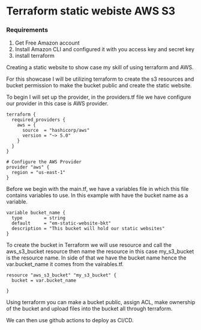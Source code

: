 # Terraform static webiste AWS S3

### Requirements

1) Get Free Amazon account
2) Install Amazon CLI and configured it with you access key and secret key
3) install terraform 

Creating a static website to show case my skill of using terraform and AWS.  

For this showcase I will be utilizing terraform to create the s3 resources and bucket permission to make the bucket public and create the static website.   

To begin I will set up the provider, in the providers.tf file we have configure our provider in this case is AWS provider. 

```
terraform {
  required_providers {
    aws = {
      source  = "hashicorp/aws"
      version = "~> 5.0"
    }
  }
}

# Configure the AWS Provider
provider "aws" {
  region = "us-east-1"
}

```
Before we begin with the main.tf, we have a variables file in which this file contains variables to use.  In this example with have the bucket name as a variable.  

```
variable bucket_name {
  type        = string
  default     = "em-static-website-bkt"
  description = "This bucket will hold our static websites"
}

```

To create the bucket in Terraform we will use resource and call the aws_s3_bucket resource then name the resource in this case my_s3_bucket is the resource name.  In side of that we have the bucket name hence the var.bucket_name it comes from the vairables.tf.

```
resource "aws_s3_bucket" "my_s3_bucket" {
  bucket = var.bucket_name

}
```

Using terraform you can make a bucket public, assign ACL, make ownership of the bucket and upload files into the bucket all through terraform.  

We can then use github actions to deploy as CI/CD.  